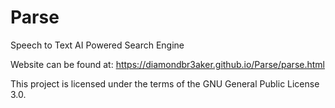 # Parse
Speech to Text AI Powered Search Engine


Website can be found at: https://diamondbr3aker.github.io/Parse/parse.html


This project is licensed under the terms of the GNU General Public License 3.0.
